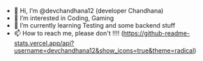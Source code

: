 - 👋 Hi, I’m @devchandhana12 (developer Chandhana)
- 👀 I’m interested in Coding, Gaming
- 🌱 I’m currently learning Testing and some backend stuff
- 📫 How to reach me, please don't !!!!
(https://github-readme-stats.vercel.app/api?username=devchandhana12&show_icons=true&theme=radical)

